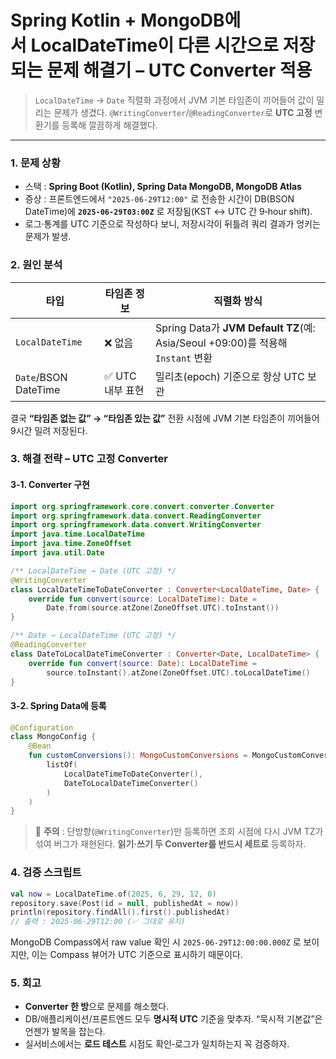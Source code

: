 # Spring Kotlin + MongoDB에서 LocalDateTime이 다른 시간으로 저장되는 문제 해결기 – UTC Converter 적용

> `LocalDateTime` → `Date` 직렬화 과정에서 JVM 기본 타임존이 끼어들어 값이 밀리는 문제가 생겼다. `@WritingConverter`/`@ReadingConverter`로 **UTC 고정** 변환기를 등록해 깔끔하게 해결했다.

***

### 1. 문제 상황

* 스택 : **Spring Boot (Kotlin), Spring Data MongoDB, MongoDB Atlas**
* 증상  : 프론트엔드에서 `"2025‑06‑29T12:00"` 로 전송한 시간이 DB(BSON DateTime)에 **`2025‑06‑29T03:00Z`** 로 저장됨(KST ↔ UTC 간 9‑hour shift).
* 로그·통계를 UTC 기준으로 작성하다 보니, 저장시각이 뒤틀려 쿼리 결과가 엉키는 문제가 발생.

### 2. 원인 분석

| 타입                   | 타임존 정보      | 직렬화 방식                                                                  |
| -------------------- | ----------- | ----------------------------------------------------------------------- |
| `LocalDateTime`      | ❌ 없음        | Spring Data가 **JVM Default TZ**(예: Asia/Seoul +09:00)를 적용해 `Instant` 변환 |
| `Date`/BSON DateTime | ✅ UTC 내부 표현 | 밀리초(epoch) 기준으로 항상 UTC 보관                                               |

결국 **“타임존 없는 값” → “타임존 있는 값”** 전환 시점에 JVM 기본 타임존이 끼어들어 9시간 밀려 저장된다.

### 3. 해결 전략 – UTC 고정 Converter

#### 3‑1. Converter 구현

```kotlin
import org.springframework.core.convert.converter.Converter
import org.springframework.data.convert.ReadingConverter
import org.springframework.data.convert.WritingConverter
import java.time.LocalDateTime
import java.time.ZoneOffset
import java.util.Date

/** LocalDateTime → Date (UTC 고정) */
@WritingConverter
class LocalDateTimeToDateConverter : Converter<LocalDateTime, Date> {
    override fun convert(source: LocalDateTime): Date =
        Date.from(source.atZone(ZoneOffset.UTC).toInstant())
}

/** Date → LocalDateTime (UTC 고정) */
@ReadingConverter
class DateToLocalDateTimeConverter : Converter<Date, LocalDateTime> {
    override fun convert(source: Date): LocalDateTime =
        source.toInstant().atZone(ZoneOffset.UTC).toLocalDateTime()
}
```

#### 3‑2. Spring Data에 등록

```kotlin
@Configuration
class MongoConfig {
    @Bean
    fun customConversions(): MongoCustomConversions = MongoCustomConversions(
        listOf(
            LocalDateTimeToDateConverter(),
            DateToLocalDateTimeConverter()
        )
    )
}
```

> 📌 **주의** : 단방향(`@WritingConverter`)만 등록하면 조회 시점에 다시 JVM TZ가 섞여 버그가 재현된다. **읽기·쓰기 두 Converter를 반드시 세트로** 등록하자.

### 4. 검증 스크립트

```kotlin
val now = LocalDateTime.of(2025, 6, 29, 12, 0)
repository.save(Post(id = null, publishedAt = now))
println(repository.findAll().first().publishedAt)
// 출력 : 2025-06-29T12:00 (✅ 그대로 유지)
```

MongoDB Compass에서 raw value 확인 시 `2025-06-29T12:00:00.000Z` 로 보이지만, 이는 Compass 뷰어가 UTC 기준으로 표시하기 때문이다.

### 5. 회고

* **Converter 한 방**으로 문제를 해소했다.
* DB/애플리케이션/프론트엔드 모두 **명시적 UTC** 기준을 맞추자. “묵시적 기본값”은 언젠가 발목을 잡는다.
* 실서비스에서는 **로드 테스트** 시점도 확인‑로그가 일치하는지 꼭 검증하자.
